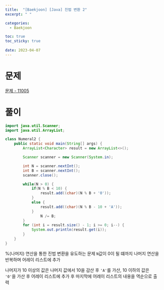 ```yaml
---
title:  "[Baekjoon] [Java] 진법 변환 2"
excerpt: " "

categories:
  - Baekjoon

toc: true
toc_sticky: true
 
date: 2023-04-07
---
```


# 문제

[문제 - 11005](https://www.acmicpc.net/problem/11005)

# 풀이

```java
import java.util.Scanner;
import java.util.ArrayList;

class Numeral2 {
    public static void main(String[] args) {
        ArrayList<Character> result = new ArrayList<>();

        Scanner scanner = new Scanner(System.in);

        int N = scanner.nextInt();
        int B = scanner.nextInt();
        scanner.close();

        while(N > 0) {
            if(N % B < 10) {
                result.add((char)(N % B + '0'));
            }
            else {
                result.add((char)(N % B - 10 + 'A'));
            }
                N /= B;
        }
        for (int i = result.size() - 1; i >= 0; i--) {
            System.out.println(result.get(i));
        }
    }
}
```

%(나머지) 연산을 통한 진법 변환을 유도하는 문제 `N`값이 0이 될 떄까지 나머지 연산을 반복하며 어레이 리스트에 추가

나머지가 10 이상의 값은 나머지 값에서 10을 감산 후 `'A'`를 가산, 10 이하의 값은 `'0'`을 가산 후 어레이 리스트에 추가 후 마지막에 어레이 리스트의 내용을 역순으로 출력